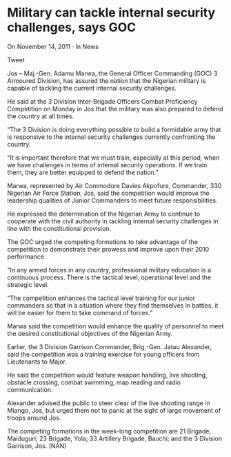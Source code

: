 # Military can tackle internal security challenges, says GOC

On November 14, 2011 · In News

Tweet

Jos – Maj.-Gen. Adamu Marwa, the General Officer Commanding \(GOC\) 3 Armoured Division, has assured the nation that the Nigerian military is capable of tackling the current internal security challenges.

He said at the 3 Division Inter-Brigade Officers Combat Proficiency Competition on Monday in Jos that the military was also prepared to defend the country at all times.

“The 3 Division is doing everything possible to build a formidable army that is responsive to the internal security challenges currently confronting the country.

“It is important therefore that we must train, especially at this period, when we have challenges in terms of internal security operations. If we train them, they are better equipped to defend the nation.”

Marwa, represented by Air Commodore Davies Akpofure, Commander, 330 Nigerian Air Force Station, Jos, said the competition would improve the leadership qualities of Junior Commanders to meet future responsibilities.

He expressed the determination of the Nigerian Army to continue to cooperate with the civil authority in tackling internal security challenges in line with the constitutional provision.

The GOC urged the competing formations to take advantage of the competition to demonstrate their prowess and improve upon their 2010 performance.

“In any armed forces in any country, professional military education is a continuous process. There is the tactical level, operational level and the strategic level.

“The competition enhances the tactical level training for our junior commanders so that in a situation where they find themselves in battles, it will be easier for them to take command of forces.”

Marwa said the competition would enhance the quality of personnel to meet the desired constitutional objectives of the Nigerian Army.

Earlier, the 3 Division Garrison Commander, Brig.-Gen. Jatau Alexander, said the competition was a training exercise for young officers from Lieutenants to Major.

He said the competition would feature weapon handling, live shooting, obstacle crossing, combat swimming, map reading and radio communication.

Alexander advised the public to steer clear of the live shooting range in Miango, Jos, but urged them not to panic at the sight of large movement of troops around Jos.

The competing formations in the week-long competition are 21 Brigade, Maiduguri; 23 Brigade, Yola; 33 Artillery Brigade, Bauchi; and the 3 Division Garrison, Jos. \(NAN\)
